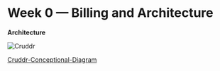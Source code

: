 # Week 0 — Billing and Architecture

**Architecture**

![Cruddr](https://github.com/oewete/aws-bootcamp-cruddur-2023/blob/main/journal/_docs/assets/week0/cruddrdiagram.png)

[Cruddr-Conceptional-Diagram](https://lucid.app/lucidchart/f83915af-2552-46d6-adf3-b0a48e85737e/edit?viewport_loc=-257%2C-16%2C2497%2C1159%2C0_0&invitationId=inv_2615aa58-34d5-4948-9a07-a0b64478e0ec)
